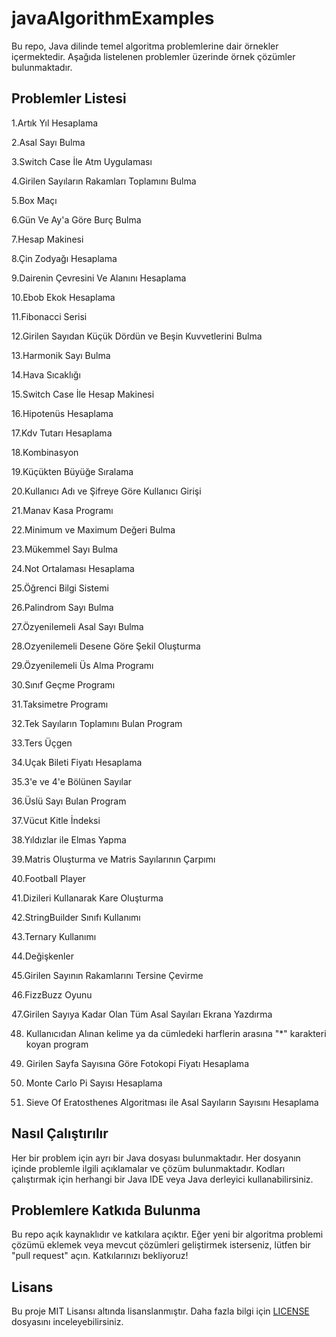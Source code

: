 # javaAlgorithmExamples

Bu repo, Java dilinde temel algoritma problemlerine dair örnekler içermektedir. Aşağıda listelenen problemler üzerinde örnek çözümler bulunmaktadır.

## Problemler Listesi

  1.Artık Yıl Hesaplama 
 
  2.Asal Sayı Bulma
 
  3.Switch Case İle Atm Uygulaması
 
  4.Girilen Sayıların Rakamları Toplamını Bulma
 
  5.Box Maçı 
 
  6.Gün Ve Ay'a Göre Burç Bulma
 
  7.Hesap Makinesi 
 
  8.Çin Zodyağı Hesaplama
 
  9.Dairenin Çevresini Ve Alanını Hesaplama 
  
  10.Ebob Ekok Hesaplama
 
 11.Fibonacci Serisi
 
 12.Girilen Sayıdan Küçük Dördün ve Beşin Kuvvetlerini Bulma
 
 13.Harmonik Sayı Bulma
 
 14.Hava Sıcaklığı 
 
 15.Switch Case İle Hesap Makinesi 
 
 16.Hipotenüs Hesaplama 
 
 17.Kdv Tutarı Hesaplama 
 
 18.Kombinasyon
 
 19.Küçükten Büyüğe Sıralama
 
 20.Kullanıcı Adı ve Şifreye Göre Kullanıcı Girişi
 
 21.Manav Kasa Programı 
 
 22.Minimum ve Maximum Değeri Bulma
 
 23.Mükemmel Sayı Bulma
 
 24.Not Ortalaması Hesaplama 
 
 25.Öğrenci Bilgi Sistemi
 
 26.Palindrom Sayı Bulma
 
 27.Özyenilemeli Asal Sayı Bulma
 
 28.Ozyenilemeli Desene Göre Şekil Oluşturma
 
 29.Özyenilemeli Üs Alma Programı
 
 30.Sınıf Geçme Programı 
 
 31.Taksimetre Programı 
 
 32.Tek Sayıların Toplamını Bulan Program 
 
 33.Ters Üçgen 
 
 34.Uçak Bileti Fiyatı Hesaplama
 
 35.3'e ve 4'e Bölünen Sayılar
 
 36.Üslü Sayı Bulan Program 
 
 37.Vücut Kitle İndeksi
 
 38.Yıldızlar ile Elmas Yapma 

 39.Matris Oluşturma ve Matris Sayılarının Çarpımı

 40.Football Player

 41.Dizileri Kullanarak Kare Oluşturma

 42.StringBuilder Sınıfı Kullanımı 

 43.Ternary Kullanımı

 44.Değişkenler

 45.Girilen Sayının Rakamlarını Tersine Çevirme

 46.FizzBuzz Oyunu

 47.Girilen Sayıya Kadar Olan Tüm Asal Sayıları Ekrana Yazdırma
 
48. Kullanıcıdan Alınan kelime ya da cümledeki harflerin arasına "*" karakteri koyan program
     
49. Girilen Sayfa Sayısına Göre Fotokopi Fiyatı Hesaplama
50. Monte Carlo Pi Sayısı Hesaplama
51. Sieve Of Eratosthenes Algoritması ile Asal Sayıların Sayısını Hesaplama
## Nasıl Çalıştırılır

Her bir problem için ayrı bir Java dosyası bulunmaktadır. Her dosyanın içinde problemle ilgili açıklamalar ve çözüm bulunmaktadır. Kodları çalıştırmak için herhangi bir Java IDE veya Java derleyici kullanabilirsiniz.

## Problemlere Katkıda Bulunma

Bu repo açık kaynaklıdır ve katkılara açıktır. Eğer yeni bir algoritma problemi çözümü eklemek veya mevcut çözümleri geliştirmek isterseniz, lütfen bir "pull request" açın. Katkılarınızı bekliyoruz!

## Lisans

Bu proje MIT Lisansı altında lisanslanmıştır. Daha fazla bilgi için [LICENSE](LICENSE) dosyasını inceleyebilirsiniz.
